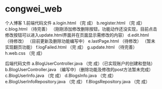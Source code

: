 # congwei_web
个人博客
1.前端代码文件
a.login.html                      （完  成）
b.register.html                   （完  成）
c.blog.html                       （待完善） （刚刚添加修改删除按钮，功能动作还没实现，目前点击修改按钮可以进入update.html界面并在页面显示需修改的内容）
d.edit.html                       （待修改） （目前更新及删除功能编写中）
e.lastPage.html                   （待修改） （暂未实现翻页功能）
f.logFailed.html                  （完  成）
g.update.html                     （待完善）
h.web.css                         （完  成） 

后端代码文件
a.BlogUserController.java         （完  成）（已实现账户的创建和登陆）
b.BlogUserController.java         （编写中）（删除功能及修改的post方法暂未完成）
c.BlogUserInfo.java               （完  成） 
d.BlogsInfo.java                  （完  成） 
e.BlogUserInfoRepository.java     （完  成）
f.BlogsRepository.java            （完  成）
 
